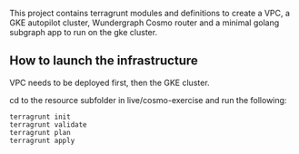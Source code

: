 This project contains terragrunt modules and definitions to create a VPC, a GKE autopilot cluster, Wundergraph Cosmo router and a minimal golang subgraph app to run on the gke cluster.

## How to launch the infrastructure

VPC needs to be deployed first, then the GKE cluster.

cd to the resource subfolder in live/cosmo-exercise and run the following: 

```
terragrunt init
terragrunt validate
terragrunt plan
terragrunt apply
```



